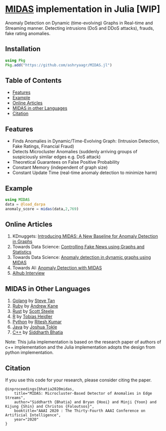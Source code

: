 # [MIDAS](https://github.com/bhatiasiddharth/MIDAS) implementation in Julia [WIP]

Anomaly Detection on Dynamic (time-evolving) Graphs in Real-time and Streaming manner.
Detecting intrusions (DoS and DDoS attacks), frauds, fake rating anomalies.

## Installation
```julia
using Pkg
Pkg.add("https://github.com/ashryaagr/MIDAS.jl")
```

## Table of Contents

- [Features](#features)
- [Example](#Example)
- [Online Articles](#online-articles)
- [MIDAS in other Languages](#midas-in-other-languages)
- [Citation](#citation)

## Features

- Finds Anomalies in Dynamic/Time-Evolving Graph: (Intrusion Detection, Fake Ratings, Financial Fraud)
- Detects Microcluster Anomalies (suddenly arriving groups of suspiciously similar edges e.g. DoS attack)
- Theoretical Guarantees on False Positive Probability
- Constant Memory (independent of graph size)
- Constant Update Time (real-time anomaly detection to minimize harm)

## Example
```julia
using MIDAS
data = @load_darpa
anomaly_score = midas(data,2,769)
```

## Online Articles

1. KDnuggets: [Introducing MIDAS: A New Baseline for Anomaly Detection in Graphs](https://www.kdnuggets.com/2020/04/midas-new-baseline-anomaly-detection-graphs.html)
2. Towards Data Science: [Controlling Fake News using Graphs and Statistics](https://towardsdatascience.com/controlling-fake-news-using-graphs-and-statistics-31ed116a986f)
2. Towards Data Science: [Anomaly detection in dynamic graphs using MIDAS](https://towardsdatascience.com/anomaly-detection-in-dynamic-graphs-using-midas-e4f8d0b1db45)
4. Towards AI: [Anomaly Detection with MIDAS](https://medium.com/towards-artificial-intelligence/anomaly-detection-with-midas-2735a2e6dce8)
5. [AIhub Interview](https://aihub.org/2020/05/01/interview-with-siddharth-bhatia-a-new-approach-for-anomaly-detection/)

## MIDAS in Other Languages

1. [Golang](https://github.com/steve0hh/midas) by [Steve Tan](https://github.com/steve0hh)
2. [Ruby](https://github.com/ankane/midas) by [Andrew Kane](https://github.com/ankane)
3. [Rust](https://github.com/scooter-dangle/midas_rs) by [Scott Steele](https://github.com/scooter-dangle)
4. [R](https://github.com/pteridin/MIDASwrappeR) by [Tobias Heidler](https://github.com/pteridin)
5. [Python](https://github.com/ritesh99rakesh/pyMIDAS) by [Ritesh Kumar](https://github.com/ritesh99rakesh)
6. [Java](https://github.com/jotok/MIDAS-Java) by [Joshua Tokle](https://github.com/jotok)
7. [C++](https://github.com/bhatiasiddharth/MIDAS) by [Siddharth Bhatia](https://github.com/bhatiasiddharth)

Note: This julia implementation is based on the research paper of authors of c++ implementation and the Julia implementation adopts the design from python implementation.

## Citation

If you use this code for your research, please consider citing the paper.
```
@inproceedings{bhatia2020midas,
    title="MIDAS: Microcluster-Based Detector of Anomalies in Edge Streams",
    author="Siddharth {Bhatia} and Bryan {Hooi} and Minji {Yoon} and Kijung {Shin} and Christos {Faloutsos}",
    booktitle="AAAI 2020 : The Thirty-Fourth AAAI Conference on Artificial Intelligence",
    year="2020"
}
```
